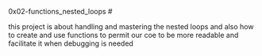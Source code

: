 
0x02-functions_nested_loops #

this project is about handling and mastering the nested loops and also how to create and use functions to permit our coe to be more readable and facilitate it when debugging is needed 
